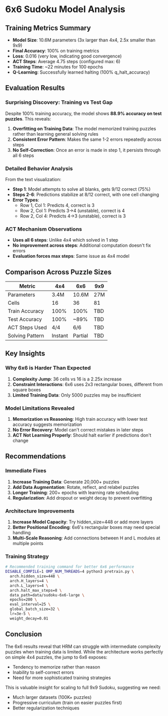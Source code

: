 # 6x6 Sudoku Model Analysis

## Training Metrics Summary
- **Model Size**: 10.6M parameters (3x larger than 4x4, 2.5x smaller than 9x9)
- **Final Accuracy**: 100% on training metrics
- **Loss**: 0.016 (very low, indicating good convergence)
- **ACT Steps**: Average 4.75 steps (configured max: 6)
- **Training Time**: ~22 minutes for 100 epochs
- **Q-Learning**: Successfully learned halting (100% q_halt_accuracy)

## Evaluation Results

### Surprising Discovery: Training vs Test Gap
Despite 100% training accuracy, the model shows **88.9% accuracy on test puzzles**. This reveals:

1. **Overfitting on Training Data**: The model memorized training puzzles rather than learning general solving rules
2. **Consistent Error Pattern**: Makes the same 1-2 errors repeatedly across steps
3. **No Self-Correction**: Once an error is made in step 1, it persists through all 6 steps

### Detailed Behavior Analysis

From the text visualization:
- **Step 1**: Model attempts to solve all blanks, gets 9/12 correct (75%)
- **Steps 2-6**: Predictions stabilize at 8/12 correct, with one cell changing
- **Error Types**: 
  - Row 1, Col 1: Predicts 4, correct is 3
  - Row 2, Col 1: Predicts 3→4 (unstable), correct is 4
  - Row 2, Col 4: Predicts 4→3 (unstable), correct is 3

### ACT Mechanism Observations
- **Uses all 6 steps**: Unlike 4x4 which solved in 1 step
- **No improvement across steps**: Additional computation doesn't fix errors
- **Evaluation forces max steps**: Same issue as 4x4 model

## Comparison Across Puzzle Sizes

| Metric | 4x4 | 6x6 | 9x9 |
|--------|-----|-----|-----|
| Parameters | 3.4M | 10.6M | 27M |
| Cells | 16 | 36 | 81 |
| Train Accuracy | 100% | 100% | TBD |
| Test Accuracy | 100% | ~89% | TBD |
| ACT Steps Used | 4/4 | 6/6 | TBD |
| Solving Pattern | Instant | Partial | TBD |

## Key Insights

### Why 6x6 is Harder Than Expected
1. **Complexity Jump**: 36 cells vs 16 is a 2.25x increase
2. **Constraint Interactions**: 6x6 uses 2x3 rectangular boxes, different from square boxes
3. **Limited Training Data**: Only 5000 puzzles may be insufficient

### Model Limitations Revealed
1. **Memorization vs Reasoning**: High train accuracy with lower test accuracy suggests memorization
2. **No Error Recovery**: Model can't correct mistakes in later steps
3. **ACT Not Learning Properly**: Should halt earlier if predictions don't change

## Recommendations

### Immediate Fixes
1. **Increase Training Data**: Generate 20,000+ puzzles
2. **Add Data Augmentation**: Rotate, reflect, and relabel puzzles
3. **Longer Training**: 200+ epochs with learning rate scheduling
4. **Regularization**: Add dropout or weight decay to prevent overfitting

### Architecture Improvements
1. **Increase Model Capacity**: Try hidden_size=448 or add more layers
2. **Better Positional Encoding**: 6x6's rectangular boxes may need special handling
3. **Multi-Scale Reasoning**: Add connections between H and L modules at multiple points

### Training Strategy
```bash
# Recommended training command for better 6x6 performance
DISABLE_COMPILE=1 OMP_NUM_THREADS=4 python3 pretrain.py \
  arch.hidden_size=448 \
  arch.H_layers=4 \
  arch.L_layers=4 \
  arch.halt_max_steps=8 \
  data_path=data/sudoku-6x6-large \
  epochs=200 \
  eval_interval=25 \
  global_batch_size=32 \
  lr=3e-5 \
  weight_decay=0.01
```

## Conclusion

The 6x6 results reveal that HRM can struggle with intermediate complexity puzzles when training data is limited. While the architecture works perfectly on simple 4x4 puzzles, the jump to 6x6 exposes:
- Tendency to memorize rather than reason
- Inability to self-correct errors
- Need for more sophisticated training strategies

This is valuable insight for scaling to full 9x9 Sudoku, suggesting we need:
- Much larger datasets (100K+ puzzles)
- Progressive curriculum (train on easier puzzles first)
- Better regularization techniques